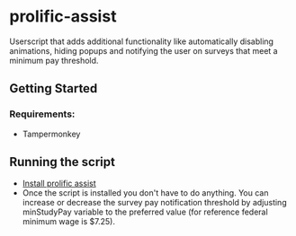 # prolific-assist
Userscript that adds additional functionality like automatically disabling animations, hiding popups and notifying the user on surveys that meet a minimum pay threshold. 

## Getting Started
### Requirements:
- Tampermonkey

## Running the script
- [Install prolific assist](https://raw.githubusercontent.com/FraserReilly/prolific-assist/main/assist.user.js)
- Once the script is installed you don't have to do anything. You can increase or decrease the survey pay notification threshold by adjusting minStudyPay variable to the preferred value (for reference federal minimum wage is $7.25).
